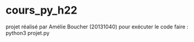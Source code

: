 # cours_py_h22
projet réalisé par Amélie Boucher (20131040)
pour exécuter le code faire : python3 projet.py
